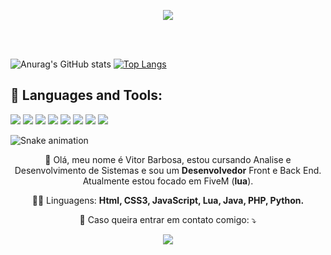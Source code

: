 <p align="center">
  <img src="https://discord.c99.nl/widget/theme-1/173713267502350336.png">
</p>

<br><br>

![Anurag's GitHub stats](https://github-readme-stats.vercel.app/api?username=ExtraPlays&show_icons=true&theme=radical) [![Top Langs](https://github-readme-stats.vercel.app/api/top-langs/?username=ExtraPlays&exclude_repo=github-readme-stats,anuraghazra.github.io)](https://github.com/anuraghazra/github-readme-stats)

## 📡 Languages and Tools:

![](https://img.shields.io/badge/MongoDB-4EA94B?style=for-the-badge&logo=mongodb&logoColor=white)
![](https://img.shields.io/badge/MySQL-005C84?style=for-the-badge&logo=mysql&logoColor=white)
![](https://img.shields.io/badge/React_Native-20232A?style=for-the-badge&logo=react&logoColor=61DAFB)
![](https://img.shields.io/badge/React-20232A?style=for-the-badge&logo=react&logoColor=61DAFB)
![](https://img.shields.io/badge/PHP-777BB4?style=for-the-badge&logo=php&logoColor=white)
![](https://img.shields.io/badge/Lua-2C2D72?style=for-the-badge&logo=lua&logoColor=white)
![](https://img.shields.io/badge/Kotlin-0095D5?&style=for-the-badge&logo=kotlin&logoColor=white)
![](https://img.shields.io/badge/Java-ED8B00?style=for-the-badge&logo=java&logoColor=white)

![Snake animation](https://github.com/zSpl1nterUS/zSpl1nterUS/blob/output/github-contribution-grid-snake.svg)

<p align="center"> 
  💬 Olá, meu nome é Vitor Barbosa, estou cursando Analise e Desenvolvimento de Sistemas e sou um <strong>Desenvolvedor</strong> Front e Back End.<br>
  Atualmente estou focado em FiveM (<strong>lua</strong>).
</p>

<p align="center">
  👨‍💻 Linguagens: <strong>Html, CSS3, JavaScript, Lua, Java, PHP, Python.</strong>
</p>

<p align="center">
  💌 Caso queira entrar em contato comigo: ⤵️
</p>

<p align="center">
  <a href="mailto:extraplays324@gmail.com" alt="Gmail">
  <img src="https://img.shields.io/badge/-Gmail-FF0000?style=flat-square&labelColor=FF0000&logo=gmail&logoColor=white&link=LINK-DO-SEU-EMAIL" /></a>
</p>
